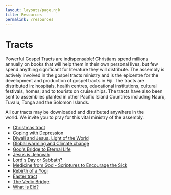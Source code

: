 ```yaml
---
layout: layouts/page.njk
title: Resources
permalink: /resources
---
```

# Tracts

Powerful Gospel Tracts are indispensable! Christians spend millions annually on books that will help them in their own personal lives, but few spend anything significant for literature they will distribute. The assembly is actively involved in the gospel tracts ministry and is the epicentre for the development and production of gospel tracts in Fiji. The tracts are distributed in: hospitals, health centres, educational institutions, cultural festivals, homes; and to tourists on cruise ships. The tracts have also been sent to assemblies planted in other Pacific Island Countries including Nauru, Tuvalu, Tonga and the Solomon Islands.

All our tracts may be downloaded and distributed anywhere in the world. We invite you to pray for this vital ministry of the assembly.

* [Christmas tract](/images/christmas_tract.pdf)
* [Coping with Depression](/images/coping-with-depression.pdf)
* [Diwali and Jesus, Light of the World](/images/diwali_and_jesus-the_light_of_the_world.pdf)
* [Global warming and Climate change](/images/global-warming-and-climate-change.pdf)
* [God's Bridge to Eternal Life](/images/god-s_bridge_to_eternal_life.pdf)
* [Jesus is Jehovah](/images/jesus-is-jehovah.pdf)
* [Lord's Day or Sabbath?](/images/lord-s_day_or_sabbath_tract.pdf)
* [Medicine from God - Scriptures to Encourage the Sick](/images/medicine_from_god-scriptures_to_encourage_the_sick_tract.pdf)
* [Rebirth of a Yogi](/images/rebirth_of_a_yogi.pdf)
* [Easter tract](/images/sgc_easter_tract.pdf)
* [The Vedic Bridge](/images/sgc_vedic_bridge_tract_2010.pdf)
* [What is Eid?](/images/what-is-eid.pdf)